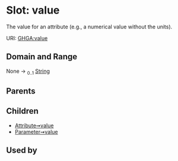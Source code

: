 
# Slot: value


The value for an attribute (e.g., a numerical value without the units).

URI: [GHGA:value](https://w3id.org/GHGA/value)


## Domain and Range

None &#8594;  <sub>0..1</sub> [String](types/String.md)

## Parents


## Children

 *  [Attribute➞value](Attribute_value.md)
 *  [Parameter➞value](Parameter_value.md)

## Used by

